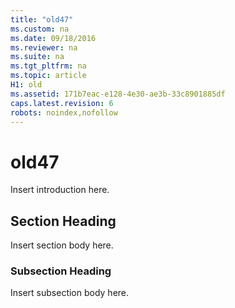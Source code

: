 ```yaml
---
title: "old47"
ms.custom: na
ms.date: 09/18/2016
ms.reviewer: na
ms.suite: na
ms.tgt_pltfrm: na
ms.topic: article
H1: old
ms.assetid: 171b7eac-e128-4e30-ae3b-33c8901885df
caps.latest.revision: 6
robots: noindex,nofollow
---
```

# old47
Insert introduction here.  
  
## Section Heading  
 Insert section body here.  
  
### Subsection Heading  
 Insert subsection body here.